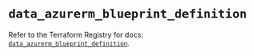 # `data_azurerm_blueprint_definition`

Refer to the Terraform Registry for docs: [`data_azurerm_blueprint_definition`](https://registry.terraform.io/providers/hashicorp/azurerm/3.89.0/docs/data-sources/blueprint_definition).
